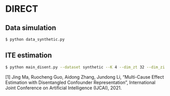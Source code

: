 # DIRECT


## Data simulation
```sh
$ python data_synthetic.py
```

## ITE estimation
```sh
$ python main_disent.py --dataset synthetic --K 4 --dim_zt 32 --dim_zi 32 --lr 1e-3 --beta 20 --epochs 300 
```

[1] Jing Ma, Ruocheng Guo, Aidong Zhang, Jundong Li, “Multi-Cause Effect Estimation with Disentangled Confounder Representation”, International Joint Conference on Artificial Intelligence (IJCAI), 2021.

